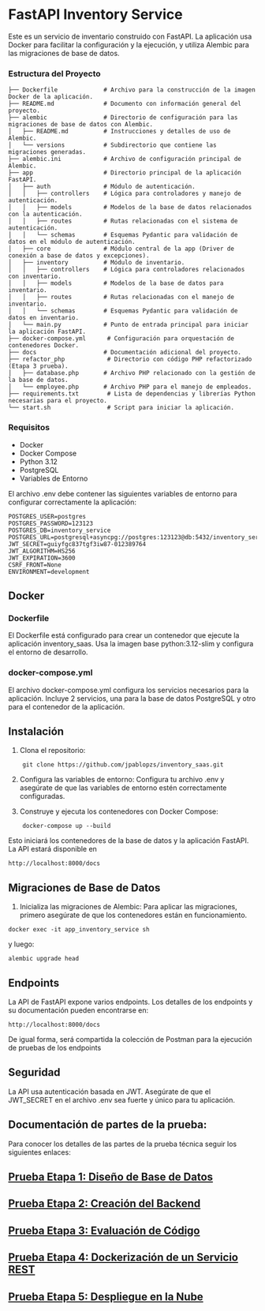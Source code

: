 # FastAPI Inventory Service

Este es un servicio de inventario construido con FastAPI. La aplicación usa Docker para facilitar la configuración y la ejecución, y utiliza Alembic para las migraciones de base de datos.

### Estructura del Proyecto

```text
├── Dockerfile             # Archivo para la construcción de la imagen Docker de la aplicación.
├── README.md              # Documento con información general del proyecto.
├── alembic                # Directorio de configuración para las migraciones de base de datos con Alembic.
│   ├── README.md          # Instrucciones y detalles de uso de Alembic.
│   └── versions           # Subdirectorio que contiene las migraciones generadas.
├── alembic.ini            # Archivo de configuración principal de Alembic.
├── app                    # Directorio principal de la aplicación FastAPI.
│   ├── auth               # Módulo de autenticación.
│   │   ├── controllers    # Lógica para controladores y manejo de autenticación.
│   │   ├── models         # Modelos de la base de datos relacionados con la autenticación.
│   │   ├── routes         # Rutas relacionadas con el sistema de autenticación.
│   │   └── schemas        # Esquemas Pydantic para validación de datos en el módulo de autenticación.
│   ├── core               # Módulo central de la app (Driver de conexión a base de datos y excepciones).
│   ├── inventory          # Módulo de inventario.
│   │   ├── controllers    # Lógica para controladores relacionados con inventario.
│   │   ├── models         # Modelos de la base de datos para inventario.
│   │   ├── routes         # Rutas relacionadas con el manejo de inventario.
│   │   └── schemas        # Esquemas Pydantic para validación de datos en inventario.
│   └── main.py            # Punto de entrada principal para iniciar la aplicación FastAPI.
├── docker-compose.yml      # Configuración para orquestación de contenedores Docker.
├── docs                   # Documentación adicional del proyecto.
├── refactor_php            # Directorio con código PHP refactorizado (Etapa 3 prueba).
│   ├── database.php       # Archivo PHP relacionado con la gestión de la base de datos.
│   └── employee.php       # Archivo PHP para el manejo de empleados.
├── requirements.txt        # Lista de dependencias y librerías Python necesarias para el proyecto.
└── start.sh                # Script para iniciar la aplicación.

```
### Requisitos
* Docker
* Docker Compose
* Python 3.12
* PostgreSQL
* Variables de Entorno

El archivo .env debe contener las siguientes variables de 
entorno para configurar correctamente la aplicación:

```text 
POSTGRES_USER=postgres
POSTGRES_PASSWORD=123123
POSTGRES_DB=inventory_service
POSTGRES_URL=postgresql+asyncpg://postgres:123123@db:5432/inventory_service
JWT_SECRET=guiyfgc837tgf3iw87-012389764
JWT_ALGORITHM=HS256
JWT_EXPIRATION=3600
CSRF_FRONT=None
ENVIRONMENT=development
```
## Docker
### Dockerfile

El Dockerfile está configurado para crear un contenedor que ejecute la aplicación inventory_saas. Usa la imagen base python:3.12-slim y configura el entorno de desarrollo.

### docker-compose.yml

El archivo docker-compose.yml configura los servicios necesarios para la aplicación. Incluye  2 servicios, una para la base de datos PostgreSQL y otro para el contenedor de la aplicación.

## Instalación
1. Clona el repositorio:
```
    git clone https://github.com/jpablopzs/inventory_saas.git
```

2. Configura las variables de entorno:
Configura tu archivo .env y asegúrate de que las variables de entorno estén correctamente configuradas.

3. Construye y ejecuta los contenedores con Docker Compose:

```
    docker-compose up --build
```
Esto iniciará los contenedores de la base de datos y la aplicación FastAPI. La API estará disponible en
 ```   
http://localhost:8000/docs

```
## Migraciones de Base de Datos

1. Inicializa las migraciones de Alembic:
Para aplicar las migraciones, primero asegúrate de que los contenedores están en funcionamiento.

```
docker exec -it app_inventory_service sh
```
 y luego:

```
alembic upgrade head
```

## Endpoints
La API de FastAPI expone varios endpoints. Los detalles de los endpoints y su documentación pueden encontrarse en:

 ```   
http://localhost:8000/docs

```
De igual forma, será compartida la colección de Postman  para la ejecución de pruebas de los endpoints 

## Seguridad
La API usa autenticación basada en JWT. Asegúrate de que el JWT_SECRET en el archivo .env sea fuerte y único para tu aplicación.

## Documentación de partes de la prueba:
Para conocer los detalles  de las partes de la prueba técnica seguir los siguientes enlaces:

## [Prueba Etapa 1: Diseño de Base de Datos](docs/README-Etapa1.md)
## [Prueba Etapa 2: Creación del Backend](docs/README-Etapa2.md)
## [Prueba Etapa 3: Evaluación de Código](docs/README-Etapa3.md)
## [Prueba Etapa 4: Dockerización de un Servicio REST](docs/README-Etapa4.md)
## [Prueba Etapa 5: Despliegue en la Nube](docs/README-Etapa5.md)
